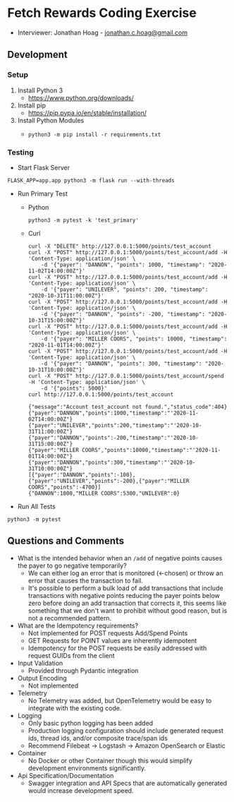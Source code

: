 # Fetch Rewards Coding Exercise
* Interviewer: Jonathan Hoag - jonathan.c.hoag@gmail.com

## Development

### Setup
1. Install Python 3
   * https://www.python.org/downloads/
2. Install pip
   * https://pip.pypa.io/en/stable/installation/
3. Install Python Modules
   * ```shell
     python3 -m pip install -r requirements.txt 
     ```

### Testing
* Start Flask Server
```shell
FLASK_APP=app.app python3 -m flask run --with-threads
```

* Run Primary Test
    * Python
      ```shell
      python3 -m pytest -k 'test_primary'
      ```
    * Curl
      ```shell
      curl -X "DELETE" http://127.0.0.1:5000/points/test_account
      curl -X "POST" http://127.0.0.1:5000/points/test_account/add -H 'Content-Type: application/json' \
          -d '{"payer": "DANNON", "points": 1000, "timestamp": "2020-11-02T14:00:00Z"}'
      curl -X "POST" http://127.0.0.1:5000/points/test_account/add -H 'Content-Type: application/json' \
          -d '{"payer": "UNILEVER", "points": 200, "timestamp": "2020-10-31T11:00:00Z"}'
      curl -X "POST" http://127.0.0.1:5000/points/test_account/add -H 'Content-Type: application/json' \
          -d '{"payer": "DANNON", "points": -200, "timestamp": "2020-10-31T15:00:00Z"}'
      curl -X "POST" http://127.0.0.1:5000/points/test_account/add -H 'Content-Type: application/json' \
          -d '{"payer": "MILLER COORS", "points": 10000, "timestamp": "2020-11-01T14:00:00Z"}'
      curl -X "POST" http://127.0.0.1:5000/points/test_account/add -H 'Content-Type: application/json' \
          -d '{"payer": "DANNON", "points": 300, "timestamp": "2020-10-31T10:00:00Z"}'
      curl -X "POST" http://127.0.0.1:5000/points/test_account/spend -H 'Content-Type: application/json' \
          -d '{"points": 5000}'
      curl http://127.0.0.1:5000/points/test_account
      ```
      ```shell
      {"message":"Account test_account not found.","status_code":404}
      {"payer":"DANNON","points":1000,"timestamp":"'2020-11-02T14:00:00Z"}
      {"payer":"UNILEVER","points":200,"timestamp":"'2020-10-31T11:00:00Z"}
      {"payer":"DANNON","points":-200,"timestamp":"'2020-10-31T15:00:00Z"}
      {"payer":"MILLER COORS","points":10000,"timestamp":"'2020-11-01T14:00:00Z"}
      {"payer":"DANNON","points":300,"timestamp":"'2020-10-31T10:00:00Z"}
      [{"payer":"DANNON","points":-100},{"payer":"UNILEVER","points":-200},{"payer":"MILLER COORS","points":-4700}]
      {"DANNON":1000,"MILLER COORS":5300,"UNILEVER":0}
      ```

* Run All Tests
```shell
python3 -m pytest
```

## Questions and Comments
* What is the intended behavior when an `/add` of negative points causes the payer to go negative temporarily?
  * We can either log an error that is monitored (<-chosen) or throw an error that causes the transaction to fail.
  * It's possible to perform a bulk load of add transactions that include transactions with negative points reducing
    the payer points below zero before doing an add transaction that corrects it, this seems like something that
    we don't want to prohibit without good reason, but is not a recommended pattern.
* What are the Idempotency requirements?
  * Not implemented for POST requests Add/Spend Points
  * GET Requests for POINT values are inherently idempotent 
  * Idempotency for the POST requests be easily addressed with request GUIDs from the client
* Input Validation
  * Provided through Pydantic integration
* Output Encoding
  * Not implemented
* Telemetry
  * No Telemetry was added, but OpenTelemetry would be easy to integrate with the existing code.
* Logging
  * Only basic python logging has been added
  * Production logging configuration should include generated request ids, thread ids, and/or composite trace/span ids 
  * Recommend Filebeat -> Logstash -> Amazon OpenSearch or Elastic
* Container
  * No Docker or other Container though this would simplify development environments significantly.
* Api Specification/Documentation
  * Swagger integration and API Specs that are automatically generated would increase development speed.
